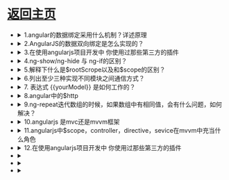# [返回主页](../README.md)

- <details><summary>1.angular的数据绑定采用什么机制？详述原理</summary>

  脏检查机制。

  双向数据绑定是 AngularJS 的核心机制之一。当 view 中有任何数据变化时，会更新到 model ，当 model 中数据有变化时，view 也会同步更新，显然，这需要一个监控。

  原理就是，Angular 在 scope 模型上设置了一个监听队列，用来监听数据变化并更新 view 。每次绑定一个东西到 view 上时 AngularJS 就会往 $watch 队列里插入一条 $watch ，用来检测它监视的 model 里是否有变化的东西。当浏览器接收到可以被 angular context 处理的事件时， $digest 循环就会触发，遍历所有的 $watch ，最后更新 dom。

  </details>

- <details><summary>2.AngularJS的数据双向绑定是怎么实现的？</summary>

  1、每个双向绑定的元素都有一个 watcher

  2、在某些事件发生的时候，调用 digest 脏数据检测。

  这些事件有：表单元素内容变化、Ajax 请求响应、点击按钮执行的函数等。

  3、脏数据检测会检测 rootscope 下所有被 watcher 的元素。

  \$digest 函数就是脏数据监测

  </details>

- <details><summary>3.在使用angularjs项目开发中 你使用过那些第三方的插件</summary>

  AngularUi ui-router oclazyload 等等 附上一篇文章仔细去看看 https://segmentfault.com/a/1190000003858219

  </details>

- <details><summary>4.ng-show/ng-hide 与 ng-if的区别？</summary>

  我们都知道 ng-show/ng-hide 实际上是通过 display 来进行隐藏和显示的。而 ng-if 实际上控制 dom 节点的增删除来实现的。因此如果我们是根据不同的条件来进行 dom 节点的加载的话，那么 ng-if 的性能好过 ng-show.

  </details>

- <details><summary>5.解释下什么是$rootScrope以及和$scope的区别？</summary>

  通俗的说$rootScrope 页面所有$scope 的父亲。

  我们来看下如何产生$rootScope和$scope 吧。

  step1:Angular 解析 ng-app 然后在内存中创建\$rootScope。

  step2:angular 回继续解析，找到{{}}表达式，并解析成变量。

  step3:接着会解析带有 ng-controller 的 div 然后指向到某个 controller 函数。 这个时候在这个 controller 函数变成一个\$scope 对象实例。

  </details>

- <details><summary>6.列出至少三种实现不同模块之间通信方式？</summary>

  Service

  events,指定绑定的事件

  使用 \$rootScope

  controller 之间直接使用$parent, $\$childHead 等

  directive 指定属性进行数据绑定

  </details>

- <details><summary>7. 表达式 {{yourModel}} 是如何工作的？</summary>

  它依赖于 $interpolation服务，在初始化页面html后，它会找到这些表达式，并且进行标记，于是每遇见一个 {{}} ，则会设置一个 $watch 。而 $interpolation 会返回一个带有上下文参数的函数，最后该函数执行，则算是表达式 $parse 到那个作用域上。

  </details>

- <details><summary>8.angular中的$http</summary>

  \$http 是 AngularJS 中的一个核心服务，用于读取远程服务器的数据。

  我们可以使用内置的$http服务直接同外部进行通信。$http 服务只是简单的封装了浏览器原生的 XMLHttpRequest 对象。

  </details>

- <details><summary>9.ng-repeat迭代数组的时候，如果数组中有相同值，会有什么问题，如何解决？</summary>

  会提示 Duplicates in a repeater are not allowed. 加 track by \$index 可解决。当然，也可以 trace by 任何一个普通的值，只要能唯一性标识数组中的每一项即可（建立 dom 和数据之间的关联）

  </details>

- <details><summary>10.angularjs 是mvc还是mvvm框架</summary>

  首先阐述下你对 mvc 和 mvvm 的理解:

  首先为什么我们会需要 MVC？因为随着代码规模越来越大，切分职责是大势所趋，还有为了后期维护方便，修改一块功能不影响其他功能。还有为了复用，因为很多逻辑是一样的。而 MVC 只是手段，终极目标是模块化和复用。

  mvvm 的优点

  低耦合：View 可以独立于 Model 变化和修改，同一个 ViewModel 可以被多个 View 复用；并且可以做到 View 和 Model 的变化互不影响；

  可重用性：可以把一些视图的逻辑放在 ViewModel，让多个 View 复用；

  独立开发：开发人员可以专注与业务逻辑和数据的开发（ViewModemvvmdi 计人员可以专注于 UI(View)的设计；

  可测试性：清晰的 View 分层，使得针对表现层业务逻辑的测试更容易，更简单。

  在 angular 中 MVVM 模式主要分为四部分：

  View：它专注于界面的显示和渲染，在 angular 中则是包含一堆声明式 Directive 的视图模板。

  ViewModel：它是 View 和 Model 的粘合体，负责 View 和 Model 的交互和协作，它负责给 View 提供显示的数据，以及提供了 View 中 Command 事件操作 Model 的途径；在 angular 中\$scope 对象充当了这个 ViewModel 的角色；

  Model：它是与应用程序的业务逻辑相关的数据的封装载体，它是业务领域的对象，Model 并不关心会被如何显示或操作，所以模型也不会包含任何界面显示相关的逻辑。在 web 页面中，大部分 Model 都是来自 Ajax 的服务端返回数据或者是全局的配置对象；而 angular 中的 service 则是封装和处理这些与 Model 相关的业务逻辑的场所，这类的业务服务是可以被多个 Controller 或者其他 service 复用的领域服务。

  Controller：这并不是 MVVM 模式的核心元素，但它负责 ViewModel 对象的初始化，它将组合一个或者多个 service 来获取业务领域 Model 放在 ViewModel 对象上，使得应用界面在启动加载的时候达到一种可用的状态。

  mvc 的界面和逻辑关联紧密，数据直接从数据库读取。mvvm 的界面与 viewmode 是松耦合，界面数据从 viewmodel 中获取。所以 angularjs 更倾向于 mvvm

  </details>

- <details><summary>11.angularjs中$scope，controller，directive，sevice在mvvm中充当什么角色</summary>

  如果你不知道，第一题的分析以及很明确，仔细再仔细的看一遍

  </details>

- <details><summary>12.在使用angularjs项目开发中 你使用过那些第三方的插件</summary>

  </details>

- <details><summary></summary>

  </details>

- <details><summary></summary>

  </details>

- <details><summary></summary>

  </details>
